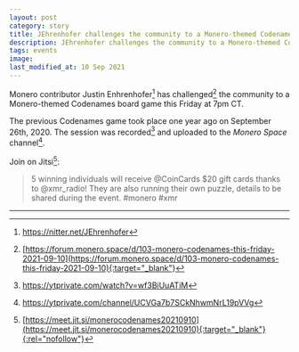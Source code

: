 ```yaml
---
layout: post
category: story
title: JEhrenhofer challenges the community to a Monero-themed Codenames board game this Friday
description: JEhrenhofer challenges the community to a Monero-themed Codenames board game this Friday
tags: events
image: 
last_modified_at: 10 Sep 2021
---
```


Monero contributor Justin Enhrenhofer[^1] has challenged[^2] the community to a Monero-themed Codenames board game this Friday at 7pm CT.

The previous Codenames game took place one year ago on September 26th, 2020. The session was recorded[^3] and uploaded to the *Monero Space*	channel[^4].

Join on Jitsi[^5]:

> 5 winning individuals will receive @CoinCards $20 gift cards thanks to @xmr_radio! They are also running their own puzzle, details to be shared during the event. #monero #xmr 


---

[^1]: https://nitter.net/JEhrenhofer
[^2]: [https://forum.monero.space/d/103-monero-codenames-this-friday-2021-09-10](https://forum.monero.space/d/103-monero-codenames-this-friday-2021-09-10){:target="_blank"}
[^3]: https://ytprivate.com/watch?v=wf3BiUuATiM
[^4]: https://ytprivate.com/channel/UCVGa7b7SCkNhwmNrL19pVVg
[^5]: [https://meet.jit.si/monerocodenames20210910](https://meet.jit.si/monerocodenames20210910){:target="_blank"}{:rel="nofollow"}
